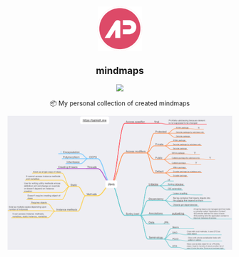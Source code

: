 <p align="center">
  <img src="https://raw.githubusercontent.com/ashishdotme/assets/master/logo.png" alt="drawing" width="100"/>
</p>

<h2 align="center">mindmaps</h2>

<p align="center">
<a href="https://img.shields.io/github/last-commit/ashishdotme/mindmaps?style=for-the-badge"><img src="https://img.shields.io/github/last-commit/ashishdotme/mindmaps?style=for-the-badge"></a>
</p>

<p align="center">📦 My personal collection of created mindmaps </p>

<p align="center">
<img src="java.png">
</p>
